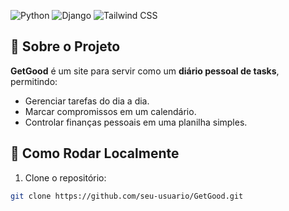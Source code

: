 ![Python](https://img.shields.io/badge/Python-3776AB?style=for-the-badge&logo=python&logoColor=white)
![Django](https://img.shields.io/badge/Django-092E20?style=for-the-badge&logo=django&logoColor=white)
![Tailwind CSS](https://img.shields.io/badge/Tailwind_CSS-06B6D4?style=for-the-badge&logo=tailwind-css&logoColor=white)

## 📖 Sobre o Projeto
**GetGood** é um site para servir como um **diário pessoal de tasks**, permitindo:  
- Gerenciar tarefas do dia a dia.  
- Marcar compromissos em um calendário.  
- Controlar finanças pessoais em uma planilha simples.  

## 🚀 Como Rodar Localmente
1. Clone o repositório:  
```bash
git clone https://github.com/seu-usuario/GetGood.git
